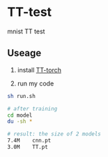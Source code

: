 # TT-test

mnist TT test

## Useage

1. install [TT-torch](https://github.com/KhrulkovV/tt-pytorch)

2. run my code

```bash
sh run.sh

# after training
cd model
du -sh *

# result: the size of 2 models
7.4M    cnn.pt
3.0M    TT.pt
```
